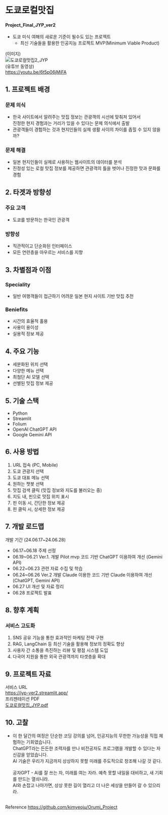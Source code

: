 # 도쿄로컬맛집
#### Project_Final_JYP_ver2
- 도쿄 미식 여해의 새로운 기준이 될수도 있는 프로젝트
  * 최신 기술들을 활용한 인공지능 프로젝트 MVP(Minimum Viable Product)

(이미지)<br>
![도쿄로컬맛집2_JYP](https://github.com/team1377/Project_Final_JYP_ver2/assets/172336808/e9ada202-10f5-4e15-9118-4ae535b19e88)
<br>
(유튜브 동영상)
<br>
https://youtu.be/6t5p06jMiFA
<br>

## 1. 프로젝트 배경
### 문제 의식
- 한국 사이트에서 알려주는 맛집 정보는 관광객의 시선에 맞춰져 있어서<br>
진정한 현지 경험과는 거리가 있을 수 있다는 문제 의식에서 출발
- 관광객들이 경험하는 것과 현지인들의 실제 생활 사이의 차이를 좁힐 수 있지 않을까?
### 문제 해결
- 일본 현지인들이 실제로 사용하는 웹사이트의 데이터를 분석
- 진정성 있는 로컬 맛집 정보를 제공하면 관광객의 틀을 벗어나 진정한 맛과 문화를 경험

## 2. 타겟과 방향성
### 주요 고객
- 도쿄를 방문하는 한국인 관광객
### 방향성
- 직관적이고 단순화된 인터페이스
- 모든 연련층을 아우르는 서비스를 지향

## 3. 차별점과 이점
### Speciality
- 일반 여행객들이 접근하기 어려운 일본 현지 사이트 기반 맛집 추천
### Beniefits
- 시간의 효율적 홀용
- 사용이 용이성
- 실용적 정보 제공

## 4. 주요 기능
- 세분화된 위치 선택
- 다양한 메뉴 선택
- 최첨단 AI 모델 선택
- 선별된 맛집 정보 제공

## 5. 기술 스택
- Python
- Streamlit
- Folium
- OpenAI ChatGPT API
- Google Gemini API

## 6. 사용 방법
<ol>
<li>URL 접속 (PC, Mobile)
<li>도쿄 관광지 선택
<li>도쿄 대표 메뉴 선택
<li>원하는 챗봇 선택
<li>맛집 검색 클릭 (맛집 정보와 지도를 불러오는 중)
<li>지도 내,  핀으로 맛집 위치 표시
<li>핀 이동 시, 간단한 정보 제공
<li>핀 클릭 시, 상세한 정보 제공</li>
</ol>

## 7. 개발 로드맵

개발 기간 (24.06.17~24.06.28)
- 06.17~06.18 주제 선정
- 06.19~06.21 Ver.1. 개발
  Pilot mvp 코드 기반 ChatGPT 이용하여 개선 (Gemini API)
- 06.22~06.23 관련 자료 수집 및 학습
- 06.24~06.26 Ver.2 개발
  Claude 이용한 코드 기반 Claude 이용하여 개선 (ChatGPT, Gemini API)
- 06.27 UI 개선 및 자료 정리
- 06.28 프로젝트 발표

## 8. 향후 계획
### 서비스 고도화
<ol>
<li>SNS 공유 기능을 통한 효과적인 마케팅 전략 구현
<li>RAG, LangChain 등 최신 기술을 활용해 정보의 정확도 향상
<li>사용자 간 소통을 촉진하는 리뷰 및 평점 시스템 도입
<li>다국어 지원을 통한 외국 관광객까지 타겟층을 확대</li>
</ol>

## 9. 프로젝트 자료
서비스 URL
<br>
https://jyp-ver2.streamlit.app/
<br>
프리젠테이션 PDF
<br>
[도쿄로컬맛집_JYP.pdf](https://github.com/user-attachments/files/16048310/_JYP.pdf)

## 10. 고찰

- 이 한 달간의 여정은 단순한 코딩 강의를 넘어, 인공지능의 무한한 가능성을 직접 체험하는 기회였습니다.<br>
ChatGPT라는 든든한 조력자를 만나 비전공자도 프로그램을 개발할 수 있다는 자신감을 얻었습니다.<br>
AI 기술은 우리가 지금까지 상상하지 못할 미래를 주도적으로 창조해 나갈 것 같다.<br><br>
공자GPT - AI를 잘 쓰는 자, 미래를 여는 자라. 예측 못할 내일을 대비하고, 새 기회를 만드는 열쇠니라.<br>
AI와 손잡고 나아가면, 상상 못한 길이 열리고 더 나은 세상을 만들어 갈 수 있으리라.<br><br>

Reference
https://github.com/kimyeoju/Orumi_Project
